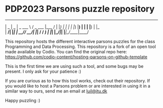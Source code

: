 # PDP2023 Parsons puzzle repository

 ____  ____  ____ ____   ___ ____  _____
|  _ \|  _ \|  _ \___ \ / _ \___ \|___ /
| |_) | | | | |_) |__) | | | |__) | |_ \
|  __/| |_| |  __// __/| |_| / __/ ___) |
|_|   |____/|_|  |_____|\___/_____|____/


This repository hosts the different interactive parsons puzzles for the class Programming and Data Processing. This repository is a fork of an open tool made available by Codio. You can find the original repo here: https://github.com/codio-content/hosting-parsons-on-github-template 

This is the first time we are using such a tool, and some bugs may be present. I only ask for your patience :)

If you are curious as to how this tool works, check out their repository. If you would like to host a Parsons problem or are interested in using it in a similar way to ours, send me an email at luil@itu.dk

Happy puzzling :)
